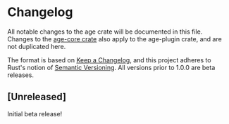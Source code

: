# Changelog
All notable changes to the age crate will be documented in this file. Changes
to the [age-core crate](../age-core/CHANGELOG.md) also apply to the age-plugin
crate, and are not duplicated here.

The format is based on [Keep a Changelog](https://keepachangelog.com/en/1.0.0/),
and this project adheres to Rust's notion of
[Semantic Versioning](https://semver.org/spec/v2.0.0.html). All versions prior
to 1.0.0 are beta releases.

## [Unreleased]

Initial beta release!

